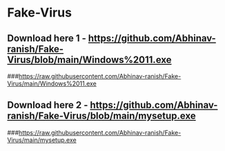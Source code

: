 # Fake-Virus

## Download here 1 - https://github.com/Abhinav-ranish/Fake-Virus/blob/main/Windows%2011.exe
###https://raw.githubusercontent.com/Abhinav-ranish/Fake-Virus/main/Windows%2011.exe
## Download here 2 - https://github.com/Abhinav-ranish/Fake-Virus/blob/main/mysetup.exe
###https://raw.githubusercontent.com/Abhinav-ranish/Fake-Virus/main/mysetup.exe
